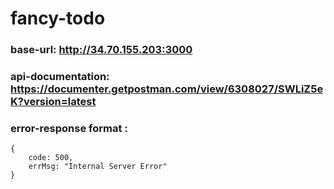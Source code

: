 # fancy-todo

### base-url: http://34.70.155.203:3000
### api-documentation: https://documenter.getpostman.com/view/6308027/SWLiZ5eK?version=latest
### error-response format :
```
{
    code: 500,
    errMsg: "Internal Server Error"
}
```